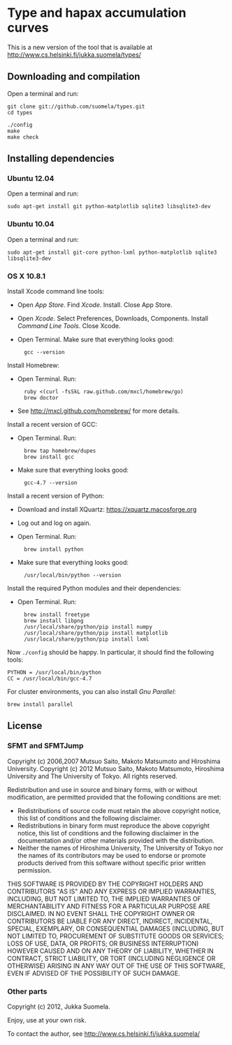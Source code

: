 Type and hapax accumulation curves
==================================

This is a new version of the tool that is available at
http://www.cs.helsinki.fi/jukka.suomela/types/


Downloading and compilation
---------------------------

Open a terminal and run:

    git clone git://github.com/suomela/types.git
    cd types
    
    ./config
    make
    make check


Installing dependencies
-----------------------

### Ubuntu 12.04

Open a terminal and run:

    sudo apt-get install git python-matplotlib sqlite3 libsqlite3-dev


### Ubuntu 10.04

Open a terminal and run:

    sudo apt-get install git-core python-lxml python-matplotlib sqlite3 libsqlite3-dev


### OS X 10.8.1

Install Xcode command line tools:

- Open *App Store*. Find *Xcode*. Install. Close App Store.

- Open *Xcode*. Select Preferences, Downloads, Components.
  Install *Command Line Tools*. Close Xcode.

- Open Terminal. Make sure that everything looks good:

        gcc --version


Install Homebrew:

- Open Terminal. Run:

        ruby <(curl -fsSkL raw.github.com/mxcl/homebrew/go)
        brew doctor

- See http://mxcl.github.com/homebrew/ for more details.


Install a recent version of GCC:

- Open Terminal. Run:
    
        brew tap homebrew/dupes
        brew install gcc
    
- Make sure that everything looks good:
    
        gcc-4.7 --version


Install a recent version of Python:

- Download and install XQuartz: https://xquartz.macosforge.org

- Log out and log on again.

- Open Terminal. Run:
    
        brew install python

- Make sure that everything looks good:
    
        /usr/local/bin/python --version


Install the required Python modules and their dependencies:

- Open Terminal. Run:
    
        brew install freetype
        brew install libpng
        /usr/local/share/python/pip install numpy
        /usr/local/share/python/pip install matplotlib
        /usr/local/share/python/pip install lxml


Now `./config` should be happy. In particular, it should find the following
tools:

    PYTHON = /usr/local/bin/python
    CC = /usr/local/bin/gcc-4.7


For cluster environments, you can also install *Gnu Parallel*:

    brew install parallel


License
-------

### SFMT and SFMTJump

Copyright (c) 2006,2007 Mutsuo Saito, Makoto Matsumoto and Hiroshima
University.
Copyright (c) 2012 Mutsuo Saito, Makoto Matsumoto, Hiroshima University
and The University of Tokyo.
All rights reserved.

Redistribution and use in source and binary forms, with or without
modification, are permitted provided that the following conditions are
met:

* Redistributions of source code must retain the above copyright
  notice, this list of conditions and the following disclaimer.
* Redistributions in binary form must reproduce the above
  copyright notice, this list of conditions and the following
  disclaimer in the documentation and/or other materials provided
  with the distribution.
* Neither the names of Hiroshima University, The University of
  Tokyo nor the names of its contributors may be used to endorse
  or promote products derived from this software without specific
  prior written permission.

THIS SOFTWARE IS PROVIDED BY THE COPYRIGHT HOLDERS AND CONTRIBUTORS
"AS IS" AND ANY EXPRESS OR IMPLIED WARRANTIES, INCLUDING, BUT NOT
LIMITED TO, THE IMPLIED WARRANTIES OF MERCHANTABILITY AND FITNESS FOR
A PARTICULAR PURPOSE ARE DISCLAIMED. IN NO EVENT SHALL THE COPYRIGHT
OWNER OR CONTRIBUTORS BE LIABLE FOR ANY DIRECT, INDIRECT, INCIDENTAL,
SPECIAL, EXEMPLARY, OR CONSEQUENTIAL DAMAGES (INCLUDING, BUT NOT
LIMITED TO, PROCUREMENT OF SUBSTITUTE GOODS OR SERVICES; LOSS OF USE,
DATA, OR PROFITS; OR BUSINESS INTERRUPTION) HOWEVER CAUSED AND ON ANY
THEORY OF LIABILITY, WHETHER IN CONTRACT, STRICT LIABILITY, OR TORT
(INCLUDING NEGLIGENCE OR OTHERWISE) ARISING IN ANY WAY OUT OF THE USE
OF THIS SOFTWARE, EVEN IF ADVISED OF THE POSSIBILITY OF SUCH DAMAGE.


### Other parts

Copyright (c) 2012, Jukka Suomela.

Enjoy, use at your own risk.

To contact the author, see http://www.cs.helsinki.fi/jukka.suomela/
